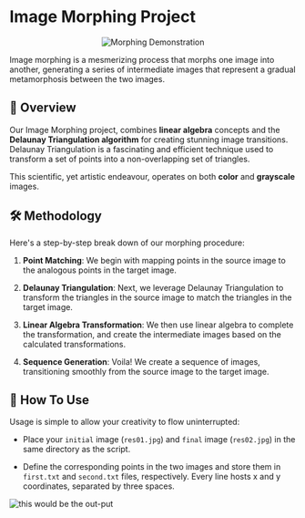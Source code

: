# Image Morphing Project

<p align="center">
<img src="url_of_your_gif" alt="Morphing Demonstration"/>
</p>

Image morphing is a mesmerizing process that morphs one image into another, generating a series of intermediate images that represent a gradual metamorphosis between the two images.

## 🚀 Overview 

Our Image Morphing project, combines **linear algebra** concepts and the **Delaunay Triangulation algorithm** for creating stunning image transitions. Delaunay Triangulation is a fascinating and efficient technique used to transform a set of points into a non-overlapping set of triangles. 

This scientific, yet artistic endeavour, operates on both **color** and **grayscale** images.

## 🛠️ Methodology 

Here's a step-by-step break down of our morphing procedure:

1. **Point Matching**: We begin with mapping points in the source image to the analogous points in the target image.

2. **Delaunay Triangulation**: Next, we leverage Delaunay Triangulation to transform the triangles in the source image to match the triangles in the target image. 

3. **Linear Algebra Transformation**: We then use linear algebra to complete the transformation, and create the intermediate images based on the calculated transformations.

4. **Sequence Generation**: Voila! We create a sequence of images, transitioning smoothly from the source image to the target image.

## 🎯 How To Use 

Usage is simple to allow your creativity to flow uninterrupted:

- Place your `initial` image (`res01.jpg`) and `final` image (`res02.jpg`) in the same directory as the script.

- Define the corresponding points in the two images and store them in `first.txt` and `second.txt` files, respectively. Every line hosts x and y coordinates, separated by three spaces.

![this would be the out-put](Studio_Project_V1.gif)